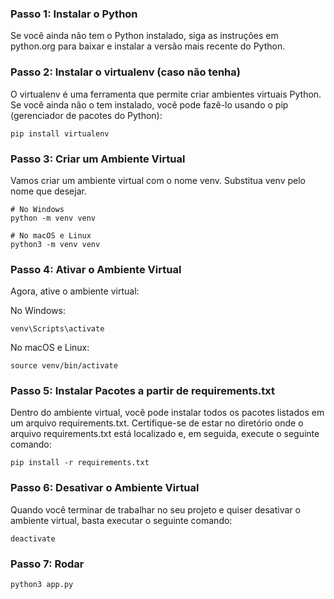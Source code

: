 ### Passo 1: Instalar o Python

Se você ainda não tem o Python instalado, siga as instruções em python.org para baixar e instalar a versão mais recente do Python.

### Passo 2: Instalar o virtualenv (caso não tenha)

O virtualenv é uma ferramenta que permite criar ambientes virtuais Python. Se você ainda não o tem instalado, você pode fazê-lo usando o pip (gerenciador de pacotes do Python):

```
pip install virtualenv
```

### Passo 3: Criar um Ambiente Virtual

Vamos criar um ambiente virtual com o nome venv. Substitua venv pelo nome que desejar.

```
# No Windows
python -m venv venv

# No macOS e Linux
python3 -m venv venv

```

### Passo 4: Ativar o Ambiente Virtual

Agora, ative o ambiente virtual:

No Windows:

```
venv\Scripts\activate
```

No macOS e Linux:

```
source venv/bin/activate
```

### Passo 5: Instalar Pacotes a partir de requirements.txt

Dentro do ambiente virtual, você pode instalar todos os pacotes listados em um arquivo requirements.txt. Certifique-se de estar no diretório onde o arquivo requirements.txt está localizado e, em seguida, execute o seguinte comando:

```
pip install -r requirements.txt
```

### Passo 6: Desativar o Ambiente Virtual

Quando você terminar de trabalhar no seu projeto e quiser desativar o ambiente virtual, basta executar o seguinte comando:

```
deactivate
```

### Passo 7: Rodar

```
python3 app.py
```
